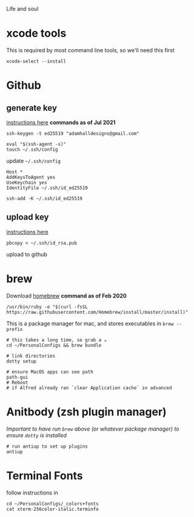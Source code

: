 Life and soul

# xcode tools

This is required by most command line tools, so we'll need this first

    xcode-select --install

# Github

## generate key

[instructions here](https://help.github.com/en/enterprise/2.19/user/github/authenticating-to-github/generating-a-new-ssh-key-and-adding-it-to-the-ssh-agent)
**commands as of Jul 2021**

    ssh-keygen -t ed25519 "adamhalldesigns@gmail.com"

    eval "$(ssh-agent -s)"
    touch ~/.ssh/config

update `~/.ssh/config`

    Host *
    AddKeysToAgent yes
    UseKeychain yes
    IdentityFile ~/.ssh/id_ed25519

    ssh-add -K ~/.ssh/id_ed25519

## upload key

[instructions here](https://help.github.com/en/enterprise/2.19/user/github/authenticating-to-github/adding-a-new-ssh-key-to-your-github-account)

    pbcopy < ~/.ssh/id_rsa.pub

upload to github

# brew

Download [homebrew](https://brew.sh/)
**command as of Feb 2020**

    /usr/bin/ruby -e "$(curl -fsSL https://raw.githubusercontent.com/Homebrew/install/master/install)"

This is a package manager for mac, and stores executables in `brew --prefix`

    # this takes a long time, so grab a ☕️
    cd ~/PersonalConfigs && brew bundle

    # link directories
    dotty setup

    # ensure MacOS apps can see path
    path-gui
    # Reboot
    # if Alfred already ran `clear Application cache` in advanced

# Anitbody (zsh plugin manager)

_Important to have run `brew` above (or whatever package manager) to
ensure `dotty` is installed_

    # run antiup to set up plugins
    antiup

# Terminal Fonts

follow instructions in

    cd ~/PersonalConfigs/_colors+fonts
    cat xterm-256color-italic.terminfo
